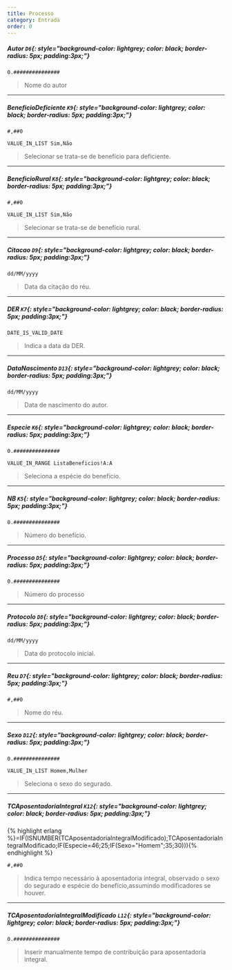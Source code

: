 ```yaml
---
title: Processo
category: Entrada
order: 0
---
```


##### **Autor** `D6`{: style="background-color: lightgrey; color: black; border-radius: 5px; padding:3px;"}


~~~
0.###############
~~~


> Nome do autor


* * *

##### **BeneficioDeficiente** `K9`{: style="background-color: lightgrey; color: black; border-radius: 5px; padding:3px;"}


~~~
#,##0
~~~


~~~
VALUE_IN_LIST Sim,Não
~~~

> Selecionar se trata-se de benefício para deficiente.

* * *

##### **BeneficioRural** `K8`{: style="background-color: lightgrey; color: black; border-radius: 5px; padding:3px;"}


~~~
#,##0
~~~


~~~
VALUE_IN_LIST Sim,Não
~~~

> Selecionar se trata-se de benefício rural.

* * *

##### **Citacao** `D9`{: style="background-color: lightgrey; color: black; border-radius: 5px; padding:3px;"}


~~~
dd/MM/yyyy
~~~


> Data da citação do réu.

* * *

##### **DER** `K7`{: style="background-color: lightgrey; color: black; border-radius: 5px; padding:3px;"}



~~~
DATE_IS_VALID_DATE 
~~~

> Indica a data da DER.


* * *

##### **DataNascimento** `D13`{: style="background-color: lightgrey; color: black; border-radius: 5px; padding:3px;"}


~~~
dd/MM/yyyy
~~~


> Data de nascimento do autor.

* * *

##### **Especie** `K6`{: style="background-color: lightgrey; color: black; border-radius: 5px; padding:3px;"}


~~~
0.###############
~~~


~~~
VALUE_IN_RANGE ListaBeneficios!A:A
~~~

> Seleciona a espécie do benefício.

* * *

##### **NB** `K5`{: style="background-color: lightgrey; color: black; border-radius: 5px; padding:3px;"}


~~~
0.###############
~~~


> Número do benefício.

* * *

##### **Processo** `D5`{: style="background-color: lightgrey; color: black; border-radius: 5px; padding:3px;"}


~~~
0.###############
~~~


> Número do processo


* * *

##### **Protocolo** `D8`{: style="background-color: lightgrey; color: black; border-radius: 5px; padding:3px;"}


~~~
dd/MM/yyyy
~~~


> Data do protocolo inicial.


* * *

##### **Reu** `D7`{: style="background-color: lightgrey; color: black; border-radius: 5px; padding:3px;"}


~~~
#,##0
~~~


> Nome do réu.

* * *

##### **Sexo** `D12`{: style="background-color: lightgrey; color: black; border-radius: 5px; padding:3px;"}


~~~
0.###############
~~~


~~~
VALUE_IN_LIST Homem,Mulher
~~~

> Seleciona o sexo do segurado.

* * *

##### **TCAposentadoriaIntegral** `K12`{: style="background-color: lightgrey; color: black; border-radius: 5px; padding:3px;"}
{% highlight erlang %}=IF(ISNUMBER(TCAposentadoriaIntegralModificado);TCAposentadoriaIntegralModificado;IF(Especie=46;25;IF(Sexo="Homem";35;30))){% endhighlight %}


~~~
#,##0
~~~


> Indica tempo necessário à aposentadoria integral, observado o sexo do segurado e espécie do benefício,assumindo modificadores se houver.

* * *

##### **TCAposentadoriaIntegralModificado** `L12`{: style="background-color: lightgrey; color: black; border-radius: 5px; padding:3px;"}


~~~
0.###############
~~~


> Inserir manualmente tempo de contribuição para aposentadoria integral.